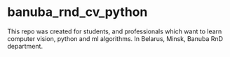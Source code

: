 # banuba_rnd_cv_python
This repo was created for students, and professionals which want to learn computer vision, python and ml algorithms. In Belarus, Minsk, Banuba RnD department.
